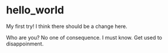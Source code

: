 # hello_world
My first try!
I think there should be a change here.

Who are you?
No one of consequence.
I must know.
Get used to disappoinment.
